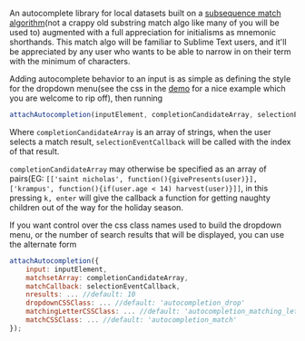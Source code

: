 An autocomplete library for local datasets built on a [subsequence match algorithm](https://github.com/makoConstruct/CleverMatcher)(not a crappy old substring match algo like many of you will be used to) augmented with a full appreciation for initialisms as mnemonic shorthands. This match algo will be familiar to Sublime Text users, and it'll be appreciated by any user who wants to be able to narrow in on their term with the minimum of characters.

Adding autocomplete behavior to an input is as simple as defining the style for the dropdown menu(see the css in the [demo](http://makopool.com/autocompleteDemo.html) for a nice example which you are welcome to rip off), then running
```javascript
attachAutocompletion(inputElement, completionCandidateArray, selectionEventCallback);
```
Where `completionCandidateArray` is an array of strings, when the user selects a match result, `selectionEventCallback` will be called with the index of that result.

`completionCandidateArray` may otherwise be specified as an array of pairs(EG: `[['saint nicholas', function(){givePresents(user)}], ['krampus', function(){if(user.age < 14) harvest(user)}]]`, in this pressing `k, enter` will give the callback a function for getting naughty children out of the way for the holiday season.

If you want control over the css class names used to build the dropdown menu, or the number of search results that will be displayed, you can use the alternate form
```javascript
attachAutocompletion({
	input: inputElement,
	matchsetArray: completionCandidateArray,
	matchCallback: selectionEventCallback,
	nresults: ... //default: 10
	dropdownCSSClass: ... //default: 'autocompletion_drop'
	matchingLetterCSSClass: ... //default: 'autocompletion_matching_letter'
	matchCSSClass: ... //default: 'autocompletion_match'
});
```